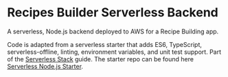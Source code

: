 # Recipes Builder Serverless Backend

A serverless, Node.js backend deployed to AWS for a Recipe Building app. 

Code is adapted from a serverless starter that adds ES6, TypeScript, serverless-offline, linting, environment variables, and unit test support. Part of the [Serverless Stack](http://serverless-stack.com) guide. The starter repo can be found here [Serverless Node.js Starter](https://github.com/AnomalyInnovations/serverless-nodejs-starter).

